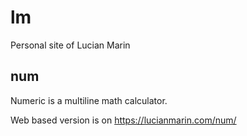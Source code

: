 # lm

Personal site of Lucian Marin

## num

Numeric is a multiline math calculator.

Web based version is on https://lucianmarin.com/num/
